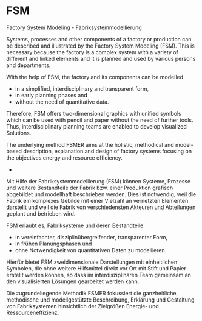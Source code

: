 # FSM
Factory System Modeling - Fabriksystemmodellierung

Systems, processes and other components of a factory or production can be described and illustrated by the Factory System Modeling (FSM). This is necessary because the factory is a complex system with a variety of different and linked elements and it is planned and used by various persons and departments.

With the help of FSM, the factory and its components can be modelled
- in a simplified, interdisciplinary and transparent form,
- in early planning phases and
- without the need of quantitative data.

Therefore, FSM offers two-dimensional graphics with unified symbols which can be used with pencil and paper without the need of further tools. Thus, interdisciplinary planning teams are enabled to develop visualized Solutions.

The underlying method FSMER aims at the holistic, methodical and model-based description, explanation and design of factory systems focusing on the objectives energy and resource efficiency.

-

Mit Hilfe der Fabriksystemmodellierung (FSM) können Systeme, Prozesse und weitere Bestandteile der Fabrik bzw. einer Produktion grafisch abgebildet und modellhaft beschrieben werden. Dies ist notwendig, weil die Fabrik ein komplexes Gebilde mit einer Vielzahl an vernetzten Elementen darstellt und weil die Fabrik von verschiedensten Akteuren und Abteilungen geplant und betrieben wird. 

FSM erlaubt es, Fabriksysteme und deren Bestandteile
- in vereinfachter, disziplinübergreifender, transparenter Form,
- in frühen Planungsphasen und
- ohne Notwendigkeit von quantitativen Daten zu modellieren.

Hierfür bietet FSM zweidimensionale Darstellungen mit einheitlichen Symbolen, die ohne weitere Hilfsmittel direkt vor Ort mit Stift und Papier erstellt werden können, so dass im interdisziplinären Team gemeinsam an den visualisierten Lösungen gearbeitet werden kann.

Die zugrundeliegende Methodik FSMER fokussiert die ganzheitliche, methodische und modellgestützte Beschreibung, Erklärung und Gestaltung von Fabriksystemen hinsichtlich der Zielgrößen Energie- und Ressourceneffizienz.

